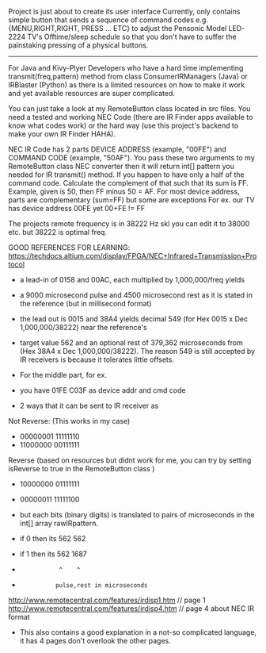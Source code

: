 Project is just about to create its user interface
Currently, only contains simple button that sends a sequence of 
command codes e.g. {MENU,RIGHT,RIGHT, PRESS ... ETC} to adjust 
the Pensonic Model LED-2224 TV's Offtime/sleep schedule so that you don't 
have to suffer the painstaking pressing of a physical buttons.


----------------------------------------------------------------
For Java and Kivy-Plyer Developers who have a hard time implementing 
transmit(freq,pattern) method from class ConsumerIRManagers (Java) 
or IRBlaster (Python) as there is a limited resources on how to make 
it work and yet available resources are super complicated.

You can just take a look at my RemoteButton class located in src files.
You need a tested and working NEC Code (there are IR Finder apps available to
know what codes work) or the hard way (use this project's backend to make your 
own IR Finder HAHA).

NEC IR Code has 2 parts DEVICE ADDRESS (example, "00FE") and COMMAND CODE (example, "50AF").
You pass these two arguments to my RemoteButton class NEC converter then it will
return int[] pattern you needed for IR transmit() method.
If you happen to have only a half of the command code. 
Calculate the complement of that such that its sum is FF.
Example, given is 50, then FF minus 50 = AF.
For most device address, parts are complementary (sum=FF) but some are exceptions
For ex. our TV has device address 00FE yet 00+FE != FF

The projects remote frequency is in 38222 Hz skl you can edit it to 38000 etc. but 38222 is optimal freq.

GOOD REFERENCES FOR LEARNING:
https://techdocs.altium.com/display/FPGA/NEC+Infrared+Transmission+Protocol
- a lead-in of 0158 and 00AC, each multiplied by 1,000,000/freq yields
- a 9000 microsecond pulse and 4500 microsecond rest as it is stated in the reference (but in millisecond format)
- the lead out is 0015 and 38A4 yields decimal 549 (for Hex 0015 x Dec 1,000,000/38222) near the reference's
- target value 562 and an optional rest of 379,362 microseconds from (Hex 38A4 x Dec 1,000,000/38222). The reason 549 is still accepted by 
  IR receivers is because it tolerates little offsets.
- For the middle part, for ex.
- you have 01FE C03F as device addr and cmd code

- 2 ways that it can be sent to IR receiver as 

Not Reverse: (This works in my case)
- 00000001 11111110
- 11000000 00111111

Reverse (based on resources but didnt work for me, 
you can try by setting isReverse to true in the RemoteButton class )
- 10000000 01111111  
- 00000011 11111100 


- but each bits (binary digits) is translated to pairs of microseconds in the int[] array rawIRpattern.
- if 0 then its 562 562
- if 1 then its 562 1687
-                ^    ^
-               pulse,rest in microseconds

http://www.remotecentral.com/features/irdisp1.htm // page 1
http://www.remotecentral.com/features/irdisp4.htm // page 4 about NEC IR format
- This also contains a good explanation in a not-so complicated language, it has 4 pages don't overlook the other pages. 

